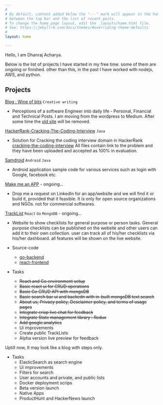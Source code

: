 ```yaml
---
#
# By default, content added below the "---" mark will appear in the home page
# between the top bar and the list of recent posts.
# To change the home page layout, edit the _layouts/home.html file.
# See: https://jekyllrb.com/docs/themes/#overriding-theme-defaults
#
layout: home

---
```


Hello, I am Dhanraj Acharya. 

Below is the list of projects I have started in my free time. some of them are ongoing or finished. other than this, in the past I have worked with nodejs, AWS, and python.

## Projects


[Blog : Wine of bits](https://medium.com/wineofbits) `Creative writing`

* Perceptions of a software Engineer into daily life - Personal, Financial and Technical Posts.
I am moving from the wordpress to Medium. After some time the [old site](https://www.wineofbits.com/) will be removed.


[HackerRank-Cracking-The-Coding-Interview](https://github.com/drex44/HackerRank-Cracking-The-Coding-Interview) `Java`

* Solution for Cracking the coding interview domain in HackerRank
[cracking-the-coding-interview](https://www.hackerrank.com/domains/tutorials/cracking-the-coding-interview)
All files contain link to the problem and they have been uploaded and accepted as 100% in evaluation.


[Samdroid](https://github.com/drex44/samdroid) `Android` `Java`

* Android application sample code for various services such as login with Google, facebook etc.


[Make me an APP](https://www.linkedin.com/in/dhanraj-acharya) - ongoing...
* Drop me a request on LinkedIn for an app/website and we will find it or build it, provided that it feasible. 
It is only for open source organizations and NGOs. not for commercial softwares.

[TrackList](https://tracklist-alpha.herokuapp.com) `React` `Go` `MongoDB` - ongoing...

* Website to show checklists for general purpose or person tasks. General purpose checklists can be published on the website and other users can add it to their own collection. user can track all of his/her checklists via his/her dashboard. all features will be shown on the live website.

* Source-code
  * [go-backend](https://github.com/drex44/tracklist-go-backend)
  * [react-frontend](https://github.com/drex44/tracklist-react-frontend)

* Tasks
  * ~~React and Go environment setup~~
  * ~~Basic react ui for CRUD operations~~
  * ~~Basic Go CRUD API with mongoDB~~
  * ~~Basic search bar ui and backedn with in-built mongoDB text search~~
  * ~~About us, Privacy policy, Desclaimer policy, and terms of usage pages~~
  * ~~Integrate crisp live chat for feedback~~
  * ~~Integrate State management library : Redux~~
  * ~~Add google analytics~~
  * Ui improvements
  * Create public TrackLists
  * Alpha version live preview for feedback

Uptill now, It may look like a blog with steps only.

* Tasks
  * ElasticSearch as search engine
  * Ui improvements
  * Filters for search
  * User accounts and private, and public lists
  * Docker deployment scrips
  * Beta version launch
  * Native Apps 
  * ProductHunt and HackerNews launch
